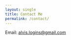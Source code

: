 ```yaml
---
layout: single
title: Contact Me
permalink: /contact/
---
```


Email: [alvis.logins@gmail.com](mailto:alvis.logins@gmail.com)
